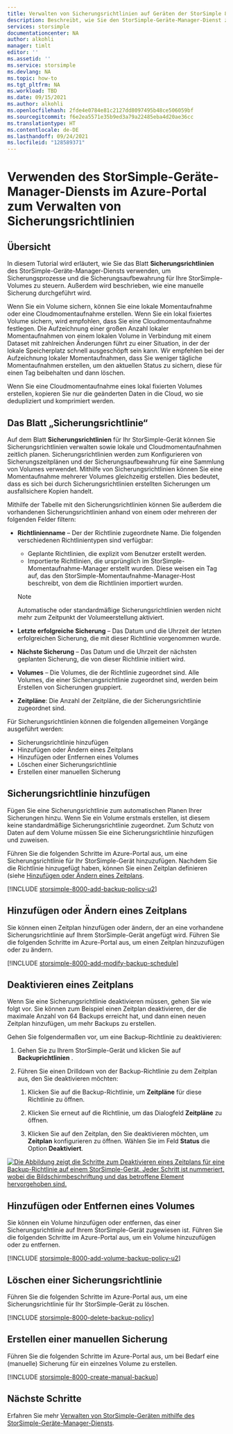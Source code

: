 ```yaml
---
title: Verwalten von Sicherungsrichtlinien auf Geräten der StorSimple 8000-Serie | Microsoft-Dokumentation
description: Beschreibt, wie Sie den StorSimple-Geräte-Manager-Dienst zum Erstellen und Verwalten von manuellen Sicherungen, Sicherungszeitplänen und zur Sicherungsaufbewahrung auf Geräten der StorSimple 8000-Serie verwenden können.
services: storsimple
documentationcenter: NA
author: alkohli
manager: timlt
editor: ''
ms.assetid: ''
ms.service: storsimple
ms.devlang: NA
ms.topic: how-to
ms.tgt_pltfrm: NA
ms.workload: TBD
ms.date: 09/15/2021
ms.author: alkohli
ms.openlocfilehash: 2fde4e0784e81c2127dd8097495b48ce506059bf
ms.sourcegitcommit: f6e2ea5571e35b9ed3a79a22485eba4d20ae36cc
ms.translationtype: HT
ms.contentlocale: de-DE
ms.lasthandoff: 09/24/2021
ms.locfileid: "128589371"
---
```

# <a name="use-the-storsimple-device-manager-service-in-azure-portal-to-manage-backup-policies"></a>Verwenden des StorSimple-Geräte-Manager-Diensts im Azure-Portal zum Verwalten von Sicherungsrichtlinien


## <a name="overview"></a>Übersicht

In diesem Tutorial wird erläutert, wie Sie das Blatt **Sicherungsrichtlinien** des StorSimple-Geräte-Manager-Diensts verwenden, um Sicherungsprozesse und die Sicherungsaufbewahrung für Ihre StorSimple-Volumes zu steuern. Außerdem wird beschrieben, wie eine manuelle Sicherung durchgeführt wird.

Wenn Sie ein Volume sichern, können Sie eine lokale Momentaufnahme oder eine Cloudmomentaufnahme erstellen. Wenn Sie ein lokal fixiertes Volume sichern, wird empfohlen, dass Sie eine Cloudmomentaufnahme festlegen. Die Aufzeichnung einer großen Anzahl lokaler Momentaufnahmen von einem lokalen Volume in Verbindung mit einem Dataset mit zahlreichen Änderungen führt zu einer Situation, in der der lokale Speicherplatz schnell ausgeschöpft sein kann. Wir empfehlen bei der Aufzeichnung lokaler Momentaufnahmen, dass Sie weniger tägliche Momentaufnahmen erstellen, um den aktuellen Status zu sichern, diese für einen Tag beibehalten und dann löschen.

Wenn Sie eine Cloudmomentaufnahme eines lokal fixierten Volumes erstellen, kopieren Sie nur die geänderten Daten in die Cloud, wo sie dedupliziert und komprimiert werden.

## <a name="the-backup-policy-blade"></a>Das Blatt „Sicherungsrichtlinie“

Auf dem Blatt **Sicherungsrichtlinien** für Ihr StorSimple-Gerät können Sie Sicherungsrichtlinien verwalten sowie lokale und Cloudmomentaufnahmen zeitlich planen. Sicherungsrichtlinien werden zum Konfigurieren von Sicherungszeitplänen und der Sicherungsaufbewahrung für eine Sammlung von Volumes verwendet. Mithilfe von Sicherungsrichtlinien können Sie eine Momentaufnahme mehrerer Volumes gleichzeitig erstellen. Dies bedeutet, dass es sich bei durch Sicherungsrichtlinien erstellten Sicherungen um ausfallsichere Kopien handelt.

Mithilfe der Tabelle mit den Sicherungsrichtlinien können Sie außerdem die vorhandenen Sicherungsrichtlinien anhand von einem oder mehreren der folgenden Felder filtern:

* **Richtlinienname** – Der der Richtlinie zugeordnete Name. Die folgenden verschiedenen Richtlinientypen sind verfügbar:

  * Geplante Richtlinien, die explizit vom Benutzer erstellt werden.
  * Importierte Richtlinien, die ursprünglich im StorSimple-Momentaufnahme-Manager erstellt wurden. Diese weisen ein Tag auf, das den StorSimple-Momentaufnahme-Manager-Host beschreibt, von dem die Richtlinien importiert wurden.

  > [!NOTE]
  > Automatische oder standardmäßige Sicherungsrichtlinien werden nicht mehr zum Zeitpunkt der Volumeerstellung aktiviert.

* **Letzte erfolgreiche Sicherung** – Das Datum und die Uhrzeit der letzten erfolgreichen Sicherung, die mit dieser Richtlinie vorgenommen wurde.

* **Nächste Sicherung** – Das Datum und die Uhrzeit der nächsten geplanten Sicherung, die von dieser Richtlinie initiiert wird.

* **Volumes** – Die Volumes, die der Richtlinie zugeordnet sind. Alle Volumes, die einer Sicherungsrichtlinie zugeordnet sind, werden beim Erstellen von Sicherungen gruppiert.

* **Zeitpläne**: Die Anzahl der Zeitpläne, die der Sicherungsrichtlinie zugeordnet sind.

Für Sicherungsrichtlinien können die folgenden allgemeinen Vorgänge ausgeführt werden:

* Sicherungsrichtlinie hinzufügen
* Hinzufügen oder Ändern eines Zeitplans
* Hinzufügen oder Entfernen eines Volumes
* Löschen einer Sicherungsrichtlinie
* Erstellen einer manuellen Sicherung

## <a name="add-a-backup-policy"></a>Sicherungsrichtlinie hinzufügen

Fügen Sie eine Sicherungsrichtlinie zum automatischen Planen Ihrer Sicherungen hinzu. Wenn Sie ein Volume erstmals erstellen, ist diesem keine standardmäßige Sicherungsrichtlinie zugeordnet. Zum Schutz von Daten auf dem Volume müssen Sie eine Sicherungsrichtlinie hinzufügen und zuweisen.

Führen Sie die folgenden Schritte im Azure-Portal aus, um eine Sicherungsrichtlinie für Ihr StorSimple-Gerät hinzuzufügen. Nachdem Sie die Richtlinie hinzugefügt haben, können Sie einen Zeitplan definieren (siehe [Hinzufügen oder Ändern eines Zeitplans](#add-or-modify-a-schedule).

[!INCLUDE [storsimple-8000-add-backup-policy-u2](../../includes/storsimple-8000-add-backup-policy-u2.md)]

## <a name="add-or-modify-a-schedule"></a>Hinzufügen oder Ändern eines Zeitplans

Sie können einen Zeitplan hinzufügen oder ändern, der an eine vorhandene Sicherungsrichtlinie auf Ihrem StorSimple-Gerät angefügt wird. Führen Sie die folgenden Schritte im Azure-Portal aus, um einen Zeitplan hinzuzufügen oder zu ändern.

[!INCLUDE [storsimple-8000-add-modify-backup-schedule](../../includes/storsimple-8000-add-modify-backup-schedule-u2.md)]

## <a name="disable-a-schedule"></a>Deaktivieren eines Zeitplans

Wenn Sie eine Sicherungsrichtlinie deaktivieren müssen, gehen Sie wie folgt vor. Sie können zum Beispiel einen Zeitplan deaktivieren, der die maximale Anzahl von 64 Backups erreicht hat, und dann einen neuen Zeitplan hinzufügen, um mehr Backups zu erstellen.

Gehen Sie folgendermaßen vor, um eine Backup-Richtlinie zu deaktivieren:

1.  Gehen Sie zu Ihrem StorSimple-Gerät und klicken Sie auf **Backuprichtlinien** .

1.  Führen Sie einen Drilldown von der Backup-Richtlinie zu dem Zeitplan aus, den Sie deaktivieren möchten:

    1. Klicken Sie auf die Backup-Richtlinie, um **Zeitpläne** für diese Richtlinie zu öffnen. 

    1. Klicken Sie erneut auf die Richtlinie, um das Dialogfeld **Zeitpläne** zu öffnen.

    1. Klicken Sie auf den Zeitplan, den Sie deaktivieren möchten, um **Zeitplan** konfigurieren zu öffnen. Wählen Sie im Feld **Status** die Option **Deaktiviert**.

  [![Die Abbildung zeigt die Schritte zum Deaktivieren eines Zeitplans für eine Backup-Richtlinie auf einem StorSimple-Gerät. Jeder Schritt ist nummeriert, wobei die Bildschirmbeschriftung und das betroffene Element hervorgehoben sind.](./media/storsimple-8000-manage-backup-policies-u2/modify-schedule-illustration.png) ](./media/storsimple-8000-manage-backup-policies-u2/modify-schedule-illustration.png#lightbox)

## <a name="add-or-remove-a-volume"></a>Hinzufügen oder Entfernen eines Volumes

Sie können ein Volume hinzufügen oder entfernen, das einer Sicherungsrichtlinie auf Ihrem StorSimple-Gerät zugewiesen ist. Führen Sie die folgenden Schritte im Azure-Portal aus, um ein Volume hinzuzufügen oder zu entfernen.

[!INCLUDE [storsimple-8000-add-volume-backup-policy-u2](../../includes/storsimple-8000-add-remove-volume-backup-policy-u2.md)]


## <a name="delete-a-backup-policy"></a>Löschen einer Sicherungsrichtlinie

Führen Sie die folgenden Schritte im Azure-Portal aus, um eine Sicherungsrichtlinie für Ihr StorSimple-Gerät zu löschen.

[!INCLUDE [storsimple-8000-delete-backup-policy](../../includes/storsimple-8000-delete-backup-policy.md)]

## <a name="take-a-manual-backup"></a>Erstellen einer manuellen Sicherung

Führen Sie die folgenden Schritte im Azure-Portal aus, um bei Bedarf eine (manuelle) Sicherung für ein einzelnes Volume zu erstellen.

[!INCLUDE [storsimple-8000-create-manual-backup](../../includes/storsimple-8000-create-manual-backup.md)]

## <a name="next-steps"></a>Nächste Schritte

Erfahren Sie mehr [Verwalten von StorSimple-Geräten mithilfe des StorSimple-Geräte-Manager-Diensts](storsimple-8000-manager-service-administration.md).

